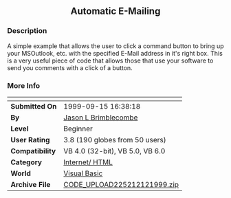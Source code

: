 ﻿<div align="center">

## Automatic E\-Mailing


</div>

### Description

A simple example that allows the user to click a command button to bring up your MSOutlook, etc. with the specified E-Mail address in it's right box. This is a very useful piece of code that allows those that use your software to send you comments with a click of a button.
 
### More Info
 


<span>             |<span>
---                |---
**Submitted On**   |1999-09-15 16:38:18
**By**             |[Jason L Brimblecombe](https://github.com/Planet-Source-Code/PSCIndex/blob/master/ByAuthor/jason-l-brimblecombe.md)
**Level**          |Beginner
**User Rating**    |3.8 (190 globes from 50 users)
**Compatibility**  |VB 4\.0 \(32\-bit\), VB 5\.0, VB 6\.0
**Category**       |[Internet/ HTML](https://github.com/Planet-Source-Code/PSCIndex/blob/master/ByCategory/internet-html__1-34.md)
**World**          |[Visual Basic](https://github.com/Planet-Source-Code/PSCIndex/blob/master/ByWorld/visual-basic.md)
**Archive File**   |[CODE\_UPLOAD225212121999\.zip](https://github.com/Planet-Source-Code/jason-l-brimblecombe-automatic-e-mailing__1-4874/archive/master.zip)








